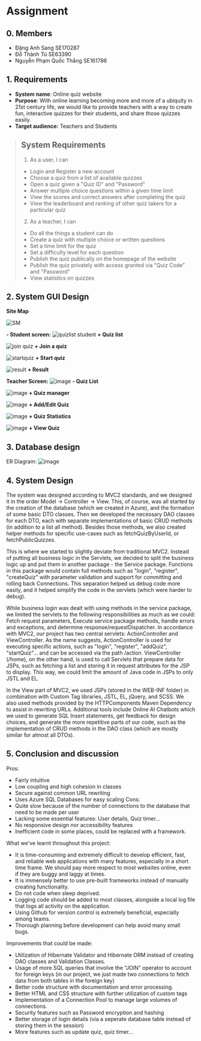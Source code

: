 # Assignment

## 0. Members
- Đặng Anh Sang SE170287
- Đỗ Thành Tú SE63390
- Nguyễn Phạm Quốc Thắng SE161786

## 1. Requirements
* **System name**: Online quiz website
* **Purpose**: With online learning becoming more and more of a ubiquity in 21st century life, we would like to provide teachers with a way to create fun, interactive quizzes for their students, and share those quizzes easily.
* **Target audience:** Teachers and Students

> ## System Requirements
> 1. As a user, I can
> - Login and Register a new account
> - Choose a quiz from a list of available quizzes
> - Open a quiz given a "Quiz ID" and "Password"
> - Answer multiple choice questions within a given time limit
> - View the scores and correct answers after completing the quiz
> - View the leaderboard and ranking of other quiz takers for a particular quiz
> 
> 2. As a teacher, I can
> - Do all the things a student can do
> - Create a quiz with multiple choice or written questions
> - Set a time limit for the quiz
> - Set a difficulty level for each question
> - Publish the quiz publically on the homepage of the website
> - Publish the quiz privately with access granted via "Quiz Code" and "Password"
> - View statistics on quizzes
> 

## 2. System GUI Design
**Site Map**

![SM](https://user-images.githubusercontent.com/59560341/234459448-046b4f08-b9e1-49ff-97fa-3aadce844c40.png)


**- Student screen:**
![quizlist student](https://user-images.githubusercontent.com/59560341/233799348-9a145e37-c3b7-4277-bd59-2ca9df390b92.jpg)
**+ Quiz list**

![join quiz ](https://user-images.githubusercontent.com/59560341/233799346-d7d7d2ef-5289-4bb9-9a39-a202a70ecb6d.jpg)
**+ Join a quiz**

![startquiz](https://user-images.githubusercontent.com/59560341/233799350-7b630462-58f1-4344-b13b-51fec0dbc922.jpg)
**+ Start quiz**

![result](https://user-images.githubusercontent.com/59560341/233799349-6129fa6a-ae49-4fe6-8d35-d16828a573da.jpg)
**+ Result**

**Teacher Screen:** 
![image](https://user-images.githubusercontent.com/59560341/233799670-6f0a8441-fcc9-4455-a958-121d0ea2b071.png)
**- Quiz List**

![image](https://user-images.githubusercontent.com/59560341/233799679-f5c76a4a-9131-44eb-b922-c22c0e0ada6a.png)
**+ Quiz manager**

![image](https://user-images.githubusercontent.com/59560341/233799750-6ccfa5f3-042d-4e29-b02f-cfc0474f73b6.png)
**+ Add/Edit Quiz**

![image](https://user-images.githubusercontent.com/59560341/233799775-ba5e8f3f-50d4-404f-9c10-0d9ead4b89d9.png)
**+ Quiz Statistics**

![image](https://user-images.githubusercontent.com/59560341/233799801-62316a2b-20d0-48c3-a586-b50205518620.png)
**+ View Quiz**

## 3. Database design
ER Diagram:
![image](https://user-images.githubusercontent.com/92671777/234462350-b0120ae0-03ae-4c52-bae9-0322f7932850.png)

## 4. System Design
The system was designed according to MVC2 standards, and we designed it in the order Model -> Controller -> View. This, of course, was all started by the creation of the database (which we created in Azure), and the formation of some basic DTO classes. Then we developed the necessary DAO classes for each DTO, each with separate implementations of basic CRUD methods (in addition to a list all method). Besides those methods, we also created helper methods for specific use-cases such as fetchQuizByUserId, or fetchPublicQuizzes. 

This is where we started to slightly deviate from traditional MVC2. Instead of putting all business logic in the Servlets, we decided to split the business logic up and put them in another package - the Service package. Functions in this package would contain full methods such as "login", "register", "createQuiz" with parameter validation and support for committing and rolling back Connections. This separation helped us debug code more easily, and it helped simplify the code in the servlets (which were harder to debug). 

While business login was dealt with using methods in the service package, we limited the servlets to the following responsibilities as much as we could: Fetch request parameters, Execute service package methods, handle errors and exceptions, and determine response/requestDispatcher. In accordance with MVC2, our project has two central servlets: ActionController and ViewController. As the name suggests, ActionController is used for executing specific actions, such as "login", "register", "addQuiz", "startQuiz"... and can be accessed via the path /action. ViewController (/home), on the other hand, is used to call Servlets that prepare data for JSPs, such as fetching a list and storing it in request attributes for the JSP to display. This way, we could limit the amount of Java code in JSPs to only JSTL and EL.

In the View part of MVC2, we used JSPs (stored in the WEB-INF folder) in combination with Custom Tag libraries, JSTL, EL, jQuery, and SCSS. We also used methods provided by the HTTPComponents Maven Dependency to assist in rewriting URLs. Additional tools include Online AI Chatbots which we used to generate SQL Insert statements, get feedback for design choices, and generate the more repetitive parts of our code, such as the implementation of CRUD methods in the DAO class (which are mostly similar for almost all DTOs).

## 5. Conclusion and discussion
Pros:
- Fairly intuitive
- Low coupling and high cohesion in classes
- Secure against common URL rewriting
- Uses Azure SQL Databases for easy scaling
Cons:
- Quite slow because of the number of connections to the database that need to be made per user
- Lacking some essential features: User details, Quiz timer...
- No responsive design nor accessibility features
- Inefficient code in some places, could be replaced with a framework.

What we've learnt throughout this project:
- It is time-consuming and extremely difficult to develop efficient, fast, and reliable web applications with many features, especially in a short time frame. We should pay more respect to most websites online, even if they are buggy and laggy at times. 
- It is immensely better to use pre-built frameworks instead of manually creating functionality.
- Do not code when sleep deprived. 
- Logging code should be added to most classes, alongside a local log file that logs all activity on the application.
- Using Github for version control is extremely beneficial, especially among teams.
- Thorough planning before development can help avoid many small bugs. 

Improvements that could be made:
- Utilization of Hibernate Validator and Hibernate ORM instead of creating DAO classes and Validation Classes.
- Usage of more SQL queries that involve the "JOIN" operator to account for foreign keys (in our project, we just made two connections to fetch data from both tables in the foreign key)
- Better code structure with documentation and error processing.
- Better HTML and CSS structure with further utilization of custom tags
- Implementation of a Connection Pool to manage large volumes of connections. 
- Security features such as Password encryption and hashing
- Better storage of login details (via a seperate database table instead of storing them in the session)
- More features such as update quiz, quiz timer...
